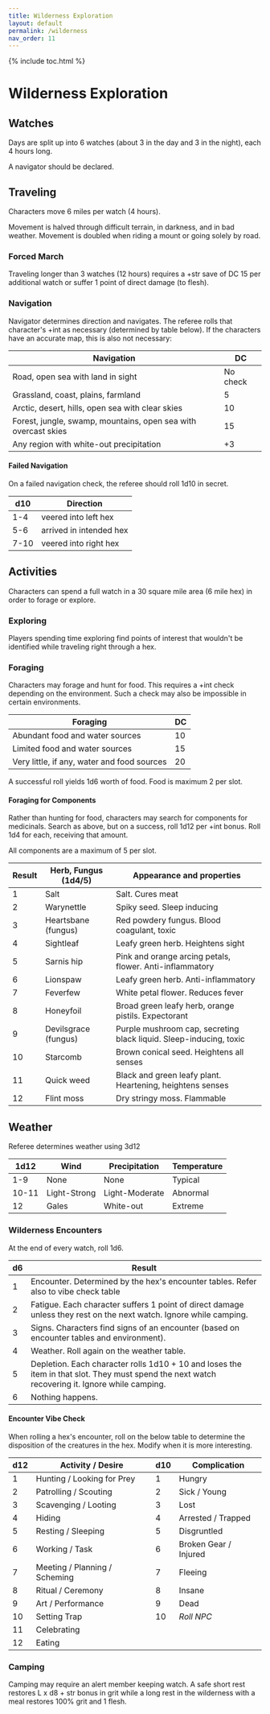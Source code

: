 ```yaml
---
title: Wilderness Exploration
layout: default
permalink: /wilderness
nav_order: 11
---
```

{% include toc.html %}

# Wilderness Exploration

## Watches
Days are split up into 6 watches (about 3 in the day and 3 in the night), each 4 hours long. 

A navigator should be declared. 

## Traveling
Characters move 6 miles per watch (4 hours).

Movement is halved through difficult terrain, in darkness, and in bad weather. Movement is doubled when riding a mount or going solely by road. 

### Forced March
Traveling longer than 3 watches (12 hours) requires a +str save of DC 15 per additional watch or suffer 1 point of direct damage (to flesh). 

### Navigation
Navigator determines direction and navigates. The referee rolls that character's +int as necessary (determined by table below). If the characters have an accurate map, this is also not necessary:

| Navigation                                                     | DC       |
| -------------------------------------------------------------- | -------- |
| Road, open sea with land in sight                              | No check |
| Grassland, coast, plains, farmland                             | 5        |
| Arctic, desert, hills, open sea with clear skies               | 10       |
| Forest, jungle, swamp, mountains, open sea with overcast skies | 15       |
| Any region with white-out precipitation                        | +3       |

#### Failed Navigation
On a failed navigation check, the referee should roll 1d10 in secret. 

| d10  | Direction               |
| ---- | ----------------------- |
| 1-4  | veered into left hex    |
| 5-6  | arrived in intended hex |
| 7-10 | veered into right hex   |



## Activities
Characters can spend a full watch in a 30 square mile area (6 mile hex) in order to forage or explore. 

### Exploring 
Players spending time exploring find points of interest that wouldn't be identified while traveling right through a hex. 

### Foraging  
Characters may forage and hunt for food. This requires a +int check depending on the environment. Such a check may also be impossible in certain environments. 

| Foraging                                    | DC  |
| ------------------------------------------- | --- |
| Abundant food and water sources             | 10  |
| Limited food and water sources              | 15  |
| Very little, if any, water and food sources | 20  |


A successful roll yields 1d6 worth of food. Food is maximum 2 per slot.

#### Foraging for Components

Rather than hunting for food, characters may search for components for medicinals. Search as above, but on a success, roll 1d12 per +int bonus. Roll 1d4 for each, receiving that amount. 

All components are a maximum of 5 per slot. 

| Result | Herb, Fungus (1d4/5) | Appearance and properties                                          |
| ------ | -------------------- | ------------------------------------------------------------------ |
| 1      | Salt                 | Salt. Cures meat                                                   |
| 2      | Warynettle           | Spiky seed. Sleep inducing                                         |
| 3      | Heartsbane (fungus)  | Red powdery fungus. Blood coagulant, toxic                         |
| 4      | Sightleaf            | Leafy green herb. Heightens sight                                  |
| 5      | Sarnis hip           | Pink and orange arcing petals, flower. Anti-inflammatory           |
| 6      | Lionspaw             | Leafy green herb. Anti-inflammatory                                |
| 7      | Feverfew             | White petal flower. Reduces fever                                  |
| 8      | Honeyfoil            | Broad green leafy herb, orange pistils. Expectorant                |
| 9      | Devilsgrace (fungus) | Purple mushroom cap, secreting black liquid. Sleep-inducing, toxic |
| 10     | Starcomb             | Brown conical seed. Heightens all senses                           |
| 11     | Quick weed           | Black and green leafy plant. Heartening, heightens senses          |
| 12     | Flint moss           | Dry stringy moss. Flammable                                        |


## Weather
Referee determines weather using 3d12

| 1d12  | Wind         | Precipitation  | Temperature |
| ----- | ------------ | -------------- | ----------- |
| 1-9   | None         | None           | Typical     |
| 10-11 | Light-Strong | Light-Moderate | Abnormal    |
| 12    | Gales        | White-out      | Extreme     |



### Wilderness Encounters
At the end of every watch, roll 1d6. 

| d6  | Result                                                                                                                                         |
| --- | ---------------------------------------------------------------------------------------------------------------------------------------------- |
| 1   | Encounter. Determined by the hex's encounter tables. Refer also to vibe check table                                                            |
| 2   | Fatigue. Each character suffers 1 point of direct damage unless they rest on the next watch. Ignore while camping.                             |
| 3   | Signs. Characters find signs of an encounter (based on encounter tables and environment).                                                      |
| 4   | Weather. Roll again on the weather table.                                                                                                      |
| 5   | Depletion. Each character rolls 1d10 + 10 and loses the item in that slot. They must spend the next watch recovering it. Ignore while camping. |
| 6   | Nothing happens.                                                                                                                                               |

#### Encounter Vibe Check
When rolling a hex's encounter, roll on the below table to determine the disposition of the creatures in the hex. Modify when it is more interesting. 


| d12 | Activity / Desire             | d10 | Complication          |
| --- | ----------------------------- | --- | --------------------- |
| 1   | Hunting / Looking for Prey    | 1   | Hungry                |
| 2   | Patrolling / Scouting         | 2   | Sick / Young          |
| 3   | Scavenging / Looting          | 3   | Lost                  |
| 4   | Hiding                        | 4   | Arrested / Trapped    |
| 5   | Resting / Sleeping            | 5   | Disgruntled           |
| 6   | Working / Task                | 6   | Broken Gear / Injured |
| 7   | Meeting / Planning / Scheming | 7   | Fleeing               |
| 8   | Ritual / Ceremony             | 8   | Insane                |
| 9   | Art / Performance             | 9   | Dead                  |
| 10  | Setting Trap                  | 10  | *Roll NPC*            |
| 11  | Celebrating                   |     |                       |
| 12  | Eating                        |     |                       |


### Camping 
Camping may require an alert member keeping watch. A safe short rest restores L x d8 + str bonus in grit while a long rest in the wilderness with a meal restores 100% grit and 1 flesh. 

